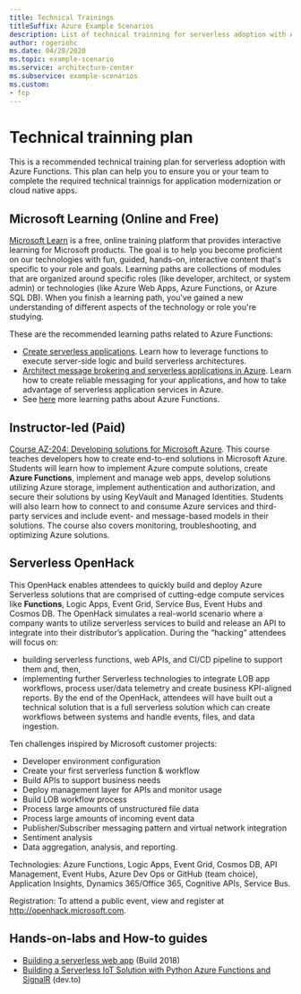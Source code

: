 ```yaml
---
title: Technical Trainings
titleSuffix: Azure Example Scenarios
description: List of technical trainning for serverless adoption with Azure Functions
author: rogeriohc
ms.date: 04/28/2020
ms.topic: example-scenario
ms.service: architecture-center
ms.subservice: example-scenarios
ms.custom:
- fcp
---
```

# Technical trainning plan
This is a recommended technical training plan for serverless adoption with Azure Functions. This plan can help you to ensure you or  your team to complete the required technical trainnigs for application modernization or cloud native apps.

## Microsoft Learning (Online and Free)
[Microsoft Learn](https://docs.microsoft.com/learn/) is a free, online training platform that provides interactive learning for Microsoft products. The goal is to help you become proficient on our technologies with fun, guided, hands-on, interactive content that's specific to your role and goals. Learning paths are collections of modules that are organized around specific roles (like developer, architect, or system admin) or technologies (like Azure Web Apps, Azure Functions, or Azure SQL DB). When you finish a learning path, you've gained a new understanding of different aspects of the technology or role you're studying. 

These are the recommended learning paths related to Azure Functions:
- [Create serverless applications](https://docs.microsoft.com/learn/paths/create-serverless-applications/). Learn how to leverage functions to execute server-side logic and build serverless architectures.
- [Architect message brokering and serverless applications in Azure](https://docs.microsoft.com/learn/paths/architect-messaging-serverless/). Learn how to create reliable messaging for your applications, and how to take advantage of serverless application services in Azure.
- See [here](https://docs.microsoft.com/learn/browse/?products=azure-functions) more learning paths about Azure Functions.

## Instructor-led (Paid)
[Course AZ-204: Developing solutions for Microsoft Azure](https://docs.microsoft.com/learn/certifications/courses/az-204t00). This course teaches developers how to create end-to-end solutions in Microsoft Azure. Students will learn how to implement Azure compute solutions, create **Azure Functions**, implement and manage web apps, develop solutions utilizing Azure storage, implement authentication and authorization, and secure their solutions by using KeyVault and Managed Identities. Students will also learn how to connect to and consume Azure services and third-party services and include event- and message-based models in their solutions. The course also covers monitoring, troubleshooting, and optimizing Azure solutions.

## Serverless OpenHack
This OpenHack enables attendees to quickly build and deploy Azure Serverless solutions that are comprised of cutting-edge compute services like **Functions**, Logic Apps, Event Grid, Service Bus, Event Hubs and Cosmos DB. The OpenHack simulates a real-world scenario where a company wants to utilize serverless services to build and release an API to integrate into their distributor’s application. During the “hacking” attendees will focus on:
- building serverless functions, web APIs, and CI/CD pipeline to support them and, then, 
- implementing further Serverless technologies to integrate LOB app workflows, process user/data telemetry and create business KPI-aligned reports. By the end of the OpenHack, attendees will have built out a technical solution that is a full serverless solution which can create workflows between systems and handle events, files, and data ingestion.

Ten challenges inspired by Microsoft customer projects: 
- Developer environment configuration
- Create your first serverless function & workflow
- Build APIs to support business needs
- Deploy management layer for APIs and monitor usage
- Build LOB workflow process
- Process large amounts of unstructured file data
- Process large amounts of incoming event data
- Publisher/Subscriber messaging pattern and virtual network integration 
- Sentiment analysis
- Data aggregation, analysis, and reporting.

Technologies: Azure Functions, Logic Apps, Event Grid, Cosmos DB, API Management, Event Hubs, Azure Dev Ops or GitHub (team choice), Application Insights, Dynamics 365/Office 365, Cognitive APIs, Service Bus.

Registration: To attend a public event, view and register at http://openhack.microsoft.com.

## Hands-on-labs and How-to guides
- [Building a serverless web app](https://docs.microsoft.com/labs/build2018/serverlesswebapp/) (Build 2018)
- [Building a Serverless IoT Solution with Python Azure Functions and SignalR](https://dev.to/azure/building-a-serverless-iot-solution-with-python-azure-functions-and-signalr-4ljp) (dev.to)


